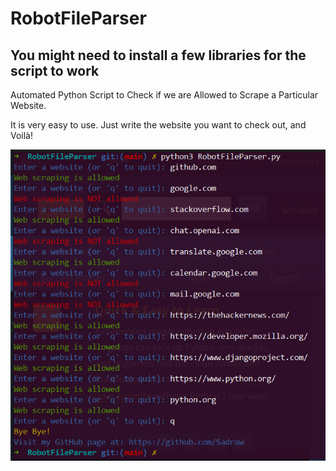 # RobotFileParser

## You might need to install a few libraries for the script to work 


Automated Python Script to Check if we are Allowed to Scrape a Particular Website.

It is very easy to use. Just write the website you want to check out, and Voilà!


![RobotFIleParser](https://github.com/Sadraw/RobotFileParser/blob/main/images/RobotFileParser.png)